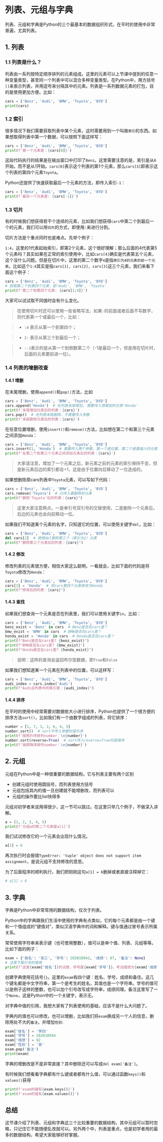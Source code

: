 # 列表、元组与字典

列表、元组和字典是Python的三个最基本的数据组织形式，在平时的使用中非常普遍，尤其列表。

## 1. 列表

### 1.1 列表是什么？

列表由一系列按特定顺序排列的元素组成。这里的元素可以上节课中提到的任意一种变量类型，甚至同一个列表中可以混合多种变量类型。在Python中，用方括号`[]`来表示列表，并用逗号来分隔其中的元素。列表是一系列数据元素的打包，目的是使用更加方便。比如：

```python
cars = ['Benz', 'Audi', 'BMW', 'Toyota', 'BYD']
print(cars)
```
### 1.2 索引

很多情况下我们需要获取列表中某个元素，这时需要用到一个叫做`索引`的东西。如果想取得列表中第一个数据，可以按照下面这样写：

```python
cars = ['Benz', 'Audi', 'BMW', 'Toyota', 'BYD']
print(f'第一个元素是：{cars[0]}')
```
这段代码执行的结果是在输出窗口中打印了`Benz`。这里需要注意的是，索引是从`0`开始，而不是从1开始。`cars[0]`表示这个列表的第1个元素，那么`cars[3]`即表示这个列表的第四个元素`Toyota`。

Python还提供了快速获取最后一个元素的方法，即传入索引`-1`：
```python
cars = ['Benz', 'Audi', 'BMW', 'Toyota', 'BYD']
print(f'最后一个元素是: {cars[-1]}')
```

### 1.3 切片

有的时候我们想获得若干个连续的元素，比如我们想获得`cars`中第二个到最后一个的元素，我们可以用`切片`的方式，即使用`:`来进行分割。

切片方法是个重点同时也是难点。先举个例子：

`1:4`，这里的1代表起始索引，即第2个元素，这个很好理解；那么后面的4代表第5个元素吗？其实如果在正常的索引使用中，比如`cars[4]`确实是代表第五个元素，这个没什么问题。但是在切片中，这里的第二个数字`4`是指`索引为4的元素的前一个元素`。比如这个`1:4`其实是指`cars[1], cars[2], cars[3]`这三个元素，我们来看下面这个例子：

```python
cars = ['Benz', 'Audi', 'BMW', 'Toyota', 'BYD']
# 获取第二个到第四个元素，即'Audi', 'BMW', 'Toyota'
print(f'第二个到第四个元素: {cars[1:4]}')  
```

大家可以试试取不同值时会有什么变化。

> 在使用切片时还可以使用一些省略写法，如果`:`的前面或者后面不写数字，则代表第一个或最后一个，比如：

> - `:4` 表示从第一个到第四个；

> - `2:` 表示从第三个到最后一个；

> - `:-1`表示的是从第一个到倒数第二个（-1是最后一个，但是用在切片时，后面的元素要前进一位）。

### 1.4 列表的增删改查

#### 1.4.1 增删

在末尾增删，使用`append()`和`pop()`方法，比如
```python
cars = ['Benz', 'Audi', 'BMW', 'Toyota', 'BYD']
cars.append('Honda')  # 在列表末尾增加, 需要传入想增加的元素'Honda'
print(f'末尾增加元素后的列表：{cars}')
cars.pop()  # 在列表末尾删除，不需要传入参数
print(f'末尾删除元素后的列表：{cars}')
```

在任意位置增删，使用`insert()`和`remove()`方法，比如想在第二个和第三个元素之间添加`Honda`：
```python
cars = ['Benz', 'Audi', 'BMW', 'Toyota', 'BYD']
cars.insert(1, 'Honda')  # 需要传入两个参数，第一个是位置，第二个是要插入的元素
print(f'在第二个和第三个元素之间添加元素后的列表：{cars}')
```
> 大家请注意，增加了一个元素之后，新元素之前的元素的索引保持不变，但是新元素后边的索引都会+1，这是由于位置向后移动了一位造成的。

如果想删除原cars列表中`Toyota`元素，可以写如下代码：
```python
cars = ['Benz', 'Audi', 'BMW', 'Toyota', 'BYD']
cars.remove('Toyota')  # 只传入要删除的元素
print(f"删除'Toyota'后的列表：{cars}")
```
> 这里大家注意两点，一是单引号双引号的交替使用，二是删除一个元素后，后边的元素也会向前移动一位。

如果我们不知道某个元素的名字，只知道它的位置，可以使用关键字`del`，比如：
```python
cars = ['Benz', 'Audi', 'BMW', 'Toyota', 'BYD']
del cars[2]  # 使用del删除第三个（索引为2）元素
print(f"删除第三个元素后的列表：{cars}")
```

#### 1.4.2 修改

修改列表的元素很方便，相信大家这么聪明，一看就会，比如下面的代码是将`Toyota`修改为`Honda`：
```python
cars = ['Benz', 'Audi', 'BMW', 'Toyota', 'BYD']
cars[3] = 'Honda'  # 将cars第四个元素修改为Honda
print(f"修改后的列表：{cars}")
```

#### 1.4.3 查找

如果我们想查询一个元素是否在列表里，我们可以使用关键字`in`，比如：
```python
cars = ['Benz', 'Audi', 'BMW', 'Toyota', 'BYD']
benz_exist = 'Benz' in cars  # Benz是否在cars里？
bmw_exist = 'BMW' in cars  # BMW是否在cars里？
honda_exist = 'Honda' in cars  # Honda是否在cars里？
print(f"Benz是否在cars里? {benz_exist}")
print(f"BMW是否在cars里? {bmw_exist}")
print(f"Honda是否在cars里? {honda_exist}")
```
> 说明：这样的查询会返回布尔型数据，即`True`和`False`

如果我们想知道某一个元素在列表中的位置，可以这样写：
```python
cars = ['Benz', 'Audi', 'BMW', 'Toyota', 'BYD']
audi_index = cars.index('Audi')
print(f"Audi在列表中的索引是：{audi_index}")
```

#### 1.4.4 排序

在平时的使用中经常需要对数据依大小进行排序，Python也提供了一个很方便的排序方法`sort()`，比如我们有一个由数字组成的列表，将它排序：

```python
number = [1, 7, 3, 2, 6, 4, 5]
number.sort()  # sort不传入参数时是升序
print(f'按照升序排列number：\n{number}')
number.sort(reverse=True)  # sort传入reverse=True时是降序
print(f'按照降序排列number：\n{number}')
```

## 2. 元组

元组在Python中是一种很重要的数据结构，它与列表主要有两个区别

- 创建元组时使用圆括号，而列表使用方括号
- 元组包括其内的值一旦创建就不能增删改，而列表可以
- 元组的操作要比list快得多

元组对初学者来说用得很少，这一节可以跳过。在这里只举几个例子，不做深入讲解。
```python
a = (1, 2, 3, 4, 5)
print(f'元组a的第二个元素是a[1]')
```
我们试试修改它的一个元素会出现什么情况。
```python
a[1] = 6
```
再次执行时会报错`TypeError: 'tuple' object does not support item assignment`，是说元组不支持修改的意思。

为了后面程序的顺利执行，我们把刚刚这句`a[1] = 6`删掉或者直接注释掉它：

```python
# a[1] = 6
```

## 3. 字典

字典是Python中非常常用的数据结构，仅次于列表。

Python中的字典跟我们生活中使用的字典有点类似，它的每个元素都是由一个键和一个值组成的“键值对”，类似汉语字典中的词和解释。键与值通过冒号表示所属关系。

常常使用字符串来表示键（也可使用整数），值可以是单个值、列表、元组等等。比如下面的例子：

```python
exam = {'姓名': '张三', '学号': 202018942, '成绩': 87, '备注': None}
# 注意下面引号的使用
print(f"这是{exam['姓名']}的试卷，学号是{exam['学号']}，考试成绩为{exam['成绩']}")
```
创建字典使用花括号`{}`。这里的`exam`有四个键：姓名、学号、成绩和备住。这几个键名都是中文字符串，第一个是考生的姓名，其值也是一个字符串。学号的值可以是例子这样的整数，也可以加个引号改写成字符串，成绩同理。备注这里写了一个`None`，这是Python中的一个关键字，表示无。

对字典中值的引用，我想大家有了列表使用的基础，应该不是什么大问题了。

字典内的值也可以修改，也可以增删，比如我们将`exam`换成另一个人的信息，删除用处不大的`备注`，并增加`性别`:
```python
exam['姓名'] = '李四'
exam['学号'] = 202018944
exam['成绩'] = 92
exam['性别'] = '男'
exam.pop('备注')
print(exam)
```
字典的增删改是不是非常直接？其中删除还可以写成`del exam['备注']`。

有时候我们想看看字典都有什么键或者都有什么值，可以通过函数`keys()`和`values()`获得
```python
print(f'exam的键有{exam.keys()}')
print(f'exam的值有{exam.values()}')
```

## 总结

这节课介绍了列表、元组和字典这三个比较重要的数据结构，其中元组可以暂时忽略，只记住它不能随便乱改就可以。另外两个中，列表是重点，也是初学者用的最多的数据结构，希望大家能够好好掌握。